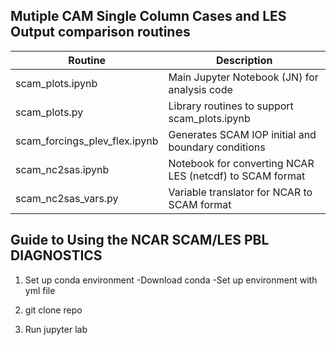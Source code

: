 ## Mutiple CAM Single Column Cases and LES Output comparison routines

Routine | Description
--------|------------
scam_plots.ipynb | Main Jupyter Notebook (JN) for analysis code
scam_plots.py | Library routines to support scam_plots.ipynb
scam_forcings_plev_flex.ipynb | Generates SCAM IOP initial and boundary conditions
scam_nc2sas.ipynb | Notebook for converting NCAR LES (netcdf) to SCAM format
scam_nc2sas_vars.py | Variable translator for NCAR to SCAM format 

## Guide to Using the NCAR SCAM/LES PBL DIAGNOSTICS

1. Set up conda environment
-Download conda
-Set up environment with yml file

2. git clone repo

3. Run jupyter lab
